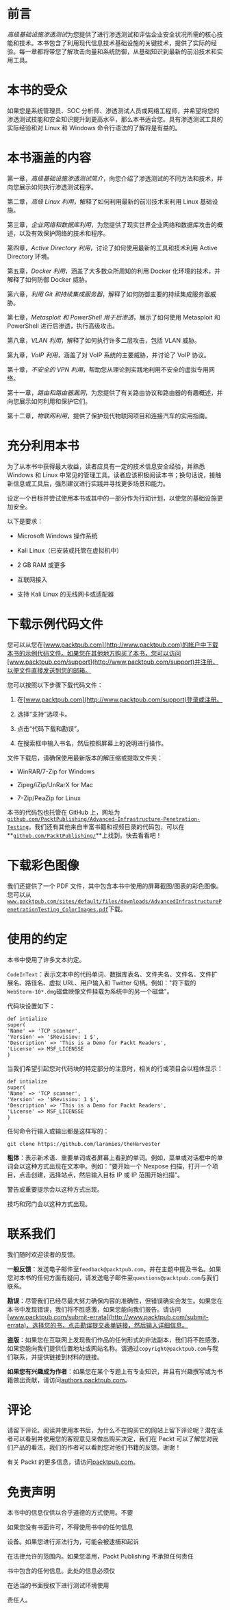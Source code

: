 # 前言

*高级基础设施渗透测试*为您提供了进行渗透测试和评估企业安全状况所需的核心技能和技术。本书包含了利用现代信息技术基础设施的关键技术，提供了实际的经验。每一章都将带您了解攻击向量和系统防御，从基础知识到最新的前沿技术和实用工具。

# 本书的受众

如果您是系统管理员、SOC 分析师、渗透测试人员或网络工程师，并希望将您的渗透测试技能和安全知识提升到更高水平，那么本书适合您。具有渗透测试工具的实际经验和对 Linux 和 Windows 命令行语法的了解将是有益的。

# 本书涵盖的内容

第一章，*高级基础设施渗透测试简介*，向您介绍了渗透测试的不同方法和技术，并向您展示如何执行渗透测试程序。

第二章，*高级 Linux 利用*，解释了如何利用最新的前沿技术来利用 Linux 基础设施。

第三章，*企业网络和数据库利用*，为您提供了现实世界企业网络和数据库攻击的概述，以及有效保护网络的技术和程序。

第四章，*Active Directory 利用*，讨论了如何使用最新的工具和技术利用 Active Directory 环境。

第五章，*Docker 利用*，涵盖了大多数众所周知的利用 Docker 化环境的技术，并解释了如何防御 Docker 威胁。

第六章，*利用 Git 和持续集成服务器*，解释了如何防御主要的持续集成服务器威胁。

第七章，*Metasploit 和 PowerShell 用于后渗透*，展示了如何使用 Metasploit 和 PowerShell 进行后渗透，执行高级攻击。

第八章，*VLAN 利用*，解释了如何执行许多二层攻击，包括 VLAN 威胁。

第九章，*VoIP 利用*，涵盖了对 VoIP 系统的主要威胁，并讨论了 VoIP 协议。

第十章，*不安全的 VPN 利用*，帮助您从理论到实践地利用不安全的虚拟专用网络。

第十一章，*路由和路由器漏洞*，为您提供了有关路由协议和路由器的有趣概述，并向您展示如何利用和保护它们。

第十二章，*物联网利用*，提供了保护现代物联网项目和连接汽车的实用指南。

# 充分利用本书

为了从本书中获得最大收益，读者应具有一定的技术信息安全经验，并熟悉 Windows 和 Linux 中常见的管理工具。读者应该积极阅读本书；换句话说，接触新信息或工具后，强烈建议进行实践并寻找更多场景和能力。

设定一个目标并尝试使用本书或其中的一部分作为行动计划，以使您的基础设施更加安全。

以下是要求：

+   Microsoft Windows 操作系统

+   Kali Linux（已安装或托管在虚拟机中）

+   2 GB RAM 或更多

+   互联网接入

+   支持 Kali Linux 的无线网卡或适配器

# 下载示例代码文件

您可以从您在[www.packtpub.com](http://www.packtpub.com)的帐户中下载本书的示例代码文件。如果您在其他地方购买了本书，您可以访问[www.packtpub.com/support](http://www.packtpub.com/support)并注册，以便文件直接发送到您的邮箱。

您可以按照以下步骤下载代码文件：

1.  在[www.packtpub.com](http://www.packtpub.com/support)登录或注册。

1.  选择“支持”选项卡。

1.  点击“代码下载和勘误”。

1.  在搜索框中输入书名，然后按照屏幕上的说明进行操作。

文件下载后，请确保使用最新版本的解压缩或提取文件夹：

+   WinRAR/7-Zip for Windows

+   Zipeg/iZip/UnRarX for Mac

+   7-Zip/PeaZip for Linux

本书的代码包也托管在 GitHub 上，网址为[`github.com/PacktPublishing/Advanced-Infrastructure-Penetration-Testing`](https://github.com/PacktPublishing/Advanced-Infrastructure-Penetration-Testing)。我们还有其他来自丰富书籍和视频目录的代码包，可以在**[`github.com/PacktPublishing/`](https://github.com/PacktPublishing/)**上找到。快去看看吧！

# 下载彩色图像

我们还提供了一个 PDF 文件，其中包含本书中使用的屏幕截图/图表的彩色图像。您可以从[`www.packtpub.com/sites/default/files/downloads/AdvancedInfrastructurePenetrationTesting_ColorImages.pdf`](https://www.packtpub.com/sites/default/files/downloads/AdvancedInfrastructurePenetrationTesting_ColorImages.pdf)下载。

# 使用的约定

本书中使用了许多文本约定。

`CodeInText`：表示文本中的代码单词、数据库表名、文件夹名、文件名、文件扩展名、路径名、虚拟 URL、用户输入和 Twitter 句柄。例如："将下载的`WebStorm-10*.dmg`磁盘映像文件挂载为系统中的另一个磁盘"。

代码块设置如下：

```
def intialize
super(
'Name' => 'TCP scanner',
'Version' => '$Revisiov: 1 $',
'Description' => 'This is a Demo for Packt Readers',
'License' => MSF_LICENSSE
)
```

当我们希望引起您对代码块的特定部分的注意时，相关的行或项目会以粗体显示：

```
def intialize
super(
'Name' => 'TCP scanner',
'Version' => '$Revisiov: 1 $',
'Description' => 'This is a Demo for Packt Readers',
'License' => MSF_LICENSSE
)
```

任何命令行输入或输出都是这样写的：

```
git clone https://github.com/laramies/theHarvester 
```

**粗体**：表示新术语、重要单词或者屏幕上看到的单词。例如，菜单或对话框中的单词会以这种方式出现在文本中。例如："要开始一个 Nexpose 扫描，打开一个项目，点击创建，选择站点，然后输入目标 IP 或 IP 范围开始扫描"。

警告或重要提示会以这种方式出现。

技巧和窍门会以这种方式出现。

# 联系我们

我们随时欢迎读者的反馈。

**一般反馈**：发送电子邮件至`feedback@packtpub.com`，并在主题中提及书名。如果您对本书的任何方面有疑问，请发送电子邮件至`questions@packtpub.com`与我们联系。

**勘误**：尽管我们已经尽最大努力确保内容的准确性，但错误确实会发生。如果您在本书中发现错误，我们将不胜感激，如果您能向我们报告。请访问[www.packtpub.com/submit-errata](http://www.packtpub.com/submit-errata)，选择您的书，点击勘误提交表单链接，然后输入详细信息。

**盗版**：如果您在互联网上发现我们作品的任何形式的非法副本，我们将不胜感激，如果您能向我们提供位置地址或网站名称。请通过`copyright@packtpub.com`与我们联系，并提供链接到材料的链接。

**如果您有兴趣成为作者**：如果您在某个专题上有专业知识，并且有兴趣撰写或为书籍做出贡献，请访问[authors.packtpub.com](http://authors.packtpub.com/)。

# 评论

请留下评论。阅读并使用本书后，为什么不在购买它的网站上留下评论呢？潜在读者可以看到并使用您的客观意见来做出购买决定，我们在 Packt 可以了解您对我们产品的看法，我们的作者可以看到您对他们书籍的反馈。谢谢！

有关 Packt 的更多信息，请访问[packtpub.com](https://www.packtpub.com/)。

# 免责声明

本书中的信息仅供以合乎道德的方式使用。不要

如果您没有书面许可，不得使用书中的任何信息

设备。如果您进行非法行为，可能会被逮捕和起诉

在法律允许的范围内。如果您滥用，Packt Publishing 不承担任何责任

书中包含的任何信息。此处的信息必须仅

在适当的书面授权下进行测试环境使用

责任人。
